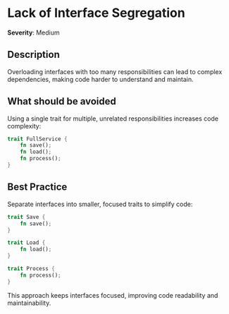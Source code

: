 # Lack of Interface Segregation

**Severity**: Medium

## Description

Overloading interfaces with too many responsibilities can lead to complex dependencies, making code harder to understand
and maintain.

## What should be avoided

Using a single trait for multiple, unrelated responsibilities increases code complexity:

```rust
trait FullService {
    fn save();
    fn load();
    fn process();
}
```

## Best Practice

Separate interfaces into smaller, focused traits to simplify code:

```rust
trait Save {
    fn save();
}

trait Load {
    fn load();
}

trait Process {
    fn process();
}
```

This approach keeps interfaces focused, improving code readability and maintainability.
